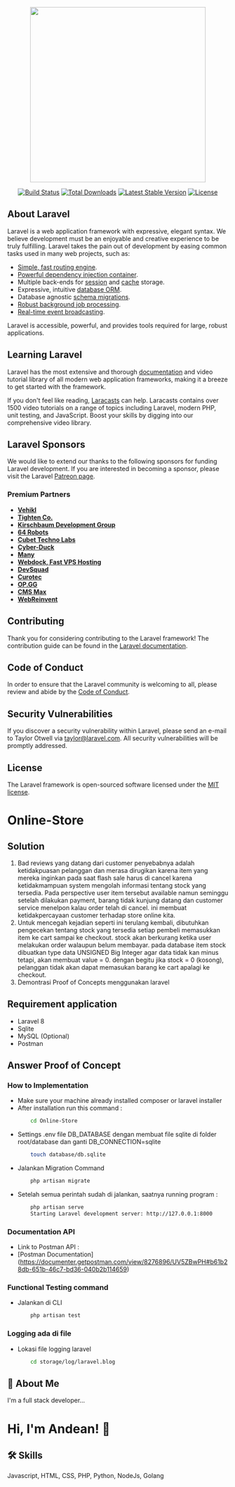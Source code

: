 <p align="center"><a href="https://laravel.com" target="_blank"><img src="https://raw.githubusercontent.com/laravel/art/master/logo-lockup/5%20SVG/2%20CMYK/1%20Full%20Color/laravel-logolockup-cmyk-red.svg" width="400"></a></p>

<p align="center">
<a href="https://travis-ci.org/laravel/framework"><img src="https://travis-ci.org/laravel/framework.svg" alt="Build Status"></a>
<a href="https://packagist.org/packages/laravel/framework"><img src="https://img.shields.io/packagist/dt/laravel/framework" alt="Total Downloads"></a>
<a href="https://packagist.org/packages/laravel/framework"><img src="https://img.shields.io/packagist/v/laravel/framework" alt="Latest Stable Version"></a>
<a href="https://packagist.org/packages/laravel/framework"><img src="https://img.shields.io/packagist/l/laravel/framework" alt="License"></a>
</p>

## About Laravel

Laravel is a web application framework with expressive, elegant syntax. We believe development must be an enjoyable and creative experience to be truly fulfilling. Laravel takes the pain out of development by easing common tasks used in many web projects, such as:

- [Simple, fast routing engine](https://laravel.com/docs/routing).
- [Powerful dependency injection container](https://laravel.com/docs/container).
- Multiple back-ends for [session](https://laravel.com/docs/session) and [cache](https://laravel.com/docs/cache) storage.
- Expressive, intuitive [database ORM](https://laravel.com/docs/eloquent).
- Database agnostic [schema migrations](https://laravel.com/docs/migrations).
- [Robust background job processing](https://laravel.com/docs/queues).
- [Real-time event broadcasting](https://laravel.com/docs/broadcasting).

Laravel is accessible, powerful, and provides tools required for large, robust applications.

## Learning Laravel

Laravel has the most extensive and thorough [documentation](https://laravel.com/docs) and video tutorial library of all modern web application frameworks, making it a breeze to get started with the framework.

If you don't feel like reading, [Laracasts](https://laracasts.com) can help. Laracasts contains over 1500 video tutorials on a range of topics including Laravel, modern PHP, unit testing, and JavaScript. Boost your skills by digging into our comprehensive video library.

## Laravel Sponsors

We would like to extend our thanks to the following sponsors for funding Laravel development. If you are interested in becoming a sponsor, please visit the Laravel [Patreon page](https://patreon.com/taylorotwell).

### Premium Partners

- **[Vehikl](https://vehikl.com/)**
- **[Tighten Co.](https://tighten.co)**
- **[Kirschbaum Development Group](https://kirschbaumdevelopment.com)**
- **[64 Robots](https://64robots.com)**
- **[Cubet Techno Labs](https://cubettech.com)**
- **[Cyber-Duck](https://cyber-duck.co.uk)**
- **[Many](https://www.many.co.uk)**
- **[Webdock, Fast VPS Hosting](https://www.webdock.io/en)**
- **[DevSquad](https://devsquad.com)**
- **[Curotec](https://www.curotec.com/services/technologies/laravel/)**
- **[OP.GG](https://op.gg)**
- **[CMS Max](https://www.cmsmax.com/)**
- **[WebReinvent](https://webreinvent.com/?utm_source=laravel&utm_medium=github&utm_campaign=patreon-sponsors)**

## Contributing

Thank you for considering contributing to the Laravel framework! The contribution guide can be found in the [Laravel documentation](https://laravel.com/docs/contributions).

## Code of Conduct

In order to ensure that the Laravel community is welcoming to all, please review and abide by the [Code of Conduct](https://laravel.com/docs/contributions#code-of-conduct).

## Security Vulnerabilities

If you discover a security vulnerability within Laravel, please send an e-mail to Taylor Otwell via [taylor@laravel.com](mailto:taylor@laravel.com). All security vulnerabilities will be promptly addressed.

## License

The Laravel framework is open-sourced software licensed under the [MIT license](https://opensource.org/licenses/MIT).

#
#
#
# Online-Store

## Solution
1. Bad reviews yang datang dari customer penyebabnya adalah ketidakpuasan pelanggan dan merasa dirugikan karena item yang mereka inginkan pada saat flash sale harus di cancel karena ketidakmampuan system mengolah informasi tentang stock yang tersedia. Pada perspective user item tersebut available namun seminggu setelah dilakukan payment, barang tidak kunjung datang dan customer service menelpon kalau order telah di cancel. ini membuat ketidakpercayaan customer terhadap store online kita.
2. Untuk mencegah kejadian seperti ini terulang kembali, dibutuhkan pengecekan tentang stock yang tersedia setiap pembeli memasukkan item ke cart sampai ke checkout. stock akan berkurang ketika user melakukan order walaupun belum membayar. pada database item stock dibuatkan type data UNSIGNED Big Integer agar data tidak kan minus tetapi, akan membuat value = 0. dengan begitu jika stock = 0 (kosong), pelanggan tidak akan dapat memasukan barang ke cart apalagi ke checkout.
3. Demontrasi Proof of Concepts menggunakan laravel


## Requirement application
- Laravel 8
- Sqlite
- MySQL (Optional)
- Postman


## Answer Proof of Concept
### How to Implementation

- Make sure your machine already installed composer or laravel installer
- After installation run this command :
    ```bash
        cd Online-Store
    ```
- Settings .env file DB_DATABASE dengan membuat file sqlite di folder root/database dan ganti DB_CONNECTION=sqlite
    ```bash
        touch database/db.sqlite
    ```
- Jalankan Migration Command
    ```bash
        php artisan migrate
    ```
- Setelah semua perintah sudah di jalankan, saatnya running program :
    ```bash
        php artisan serve
        Starting Laravel development server: http://127.0.0.1:8000
    ```


### Documentation API
- Link to Postman API : 
- [Postman Documentation]
    (https://documenter.getpostman.com/view/8276896/UV5ZBwPH#b61b28db-651b-46c7-bd36-040b2b114659)


### Functional Testing command
- Jalankan di CLI
    ```bash
        php artisan test
    ```
### Logging ada di file
- Lokasi file logging laravel
    ```bash
        cd storage/log/laravel.blog
    ```
## 🚀 About Me
I'm a full stack developer...


# Hi, I'm Andean! 👋

## 🛠 Skills
Javascript, HTML, CSS, PHP, Python, NodeJs, Golang
